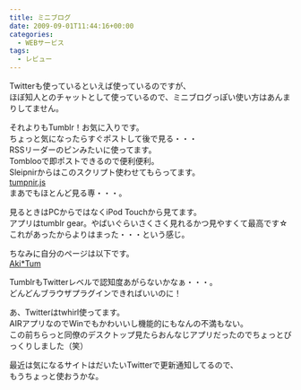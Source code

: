 ```yaml
---
title: ミニブログ
date: 2009-09-01T11:44:16+00:00
categories:
  - WEBサービス
tags:
  - レビュー
---
```

Twitterも使っているといえば使っているのですが、  
ほぼ知人とのチャットとして使っているので、ミニブログっぽい使い方はあんまりしてません。

それよりもTumblr！お気に入りです。  
ちょっと気になったらすぐポストして後で見る・・・  
RSSリーダーのピンみたいに使ってます。  
Tomblooで即ポストできるので便利便利。  
Sleipnirからはこのスクリプト使わせてもらってます。  
[tumpnir.js][1]  
まあでもほとんど見る専・・・。

見るときはPCからではなくiPod Touchから見てます。  
アプリはtumblr gear。やばいぐらいさくさく見れるかつ見やすくて最高です☆  
これがあったからよりはまった・・・という感じ。

ちなみに自分のページは以下です。  
[Aki*Tum][2]

TumblrもTwitterレベルで認知度あがらないかなぁ・・・。  
どんどんブラウザプラグインできればいいのに！

あ、Twitterはtwhirl使ってます。  
AIRアプリなのでWinでもかわいいし機能的にもなんの不満もない。  
この前ちらっと同僚のデスクトップ見たらおんなじアプリだったのでちょっとびっくりしました（笑）

最近は気になるサイトはだいたいTwitterで更新通知してるので、  
もうちょっと使おうかな。

 [1]: http://remoto.818nc.jp/archives/blog/200904141407.php
 [2]: http://aki19.tumblr.com/
